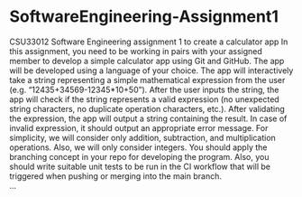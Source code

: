 # SoftwareEngineering-Assignment1
CSU33012 Software Engineering assignment 1 to create a calculator app
In this assignment, you need to be working in pairs with your assigned member to develop a simple calculator app using Git and GitHub. The app will be developed using a language of your choice. The app will interactively take a string representing a simple mathematical expression from the user (e.g. “12435+34569-12345*10+50”). After the user inputs the string, the app will check if the string represents a valid expression (no unexpected string characters, no duplicate operation characters, etc.). After validating the expression, the app will output a string containing the result. In case of invalid expression, it should output an appropriate error message.  For simplicity, we will consider only addition, subtraction, and multiplication operations. Also, we will only consider integers. 
You should apply the branching concept in your repo for developing the program. Also, you should write suitable unit tests to be run in the CI workflow that will be triggered when pushing or merging into the main branch.  
...
